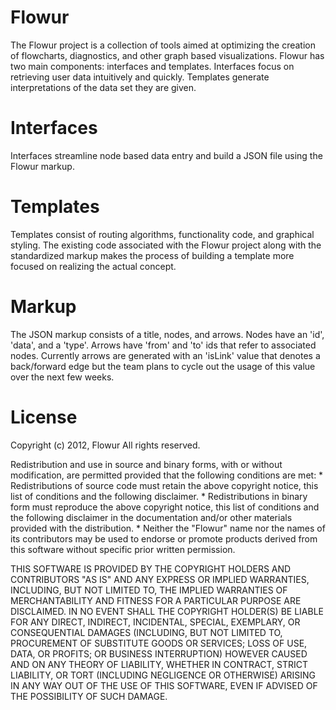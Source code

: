 Flowur
======

The Flowur project is a collection of tools aimed at optimizing the creation of flowcharts, diagnostics, and other graph based visualizations. Flowur has two main components: interfaces and templates. Interfaces focus on retrieving user data intuitively and quickly. Templates generate interpretations of the data set they are given.


Interfaces
===========
Interfaces streamline node based data entry and build a JSON file using the Flowur markup.



Templates
=========
Templates consist of routing algorithms, functionality code, and graphical styling. The existing code associated with the Flowur project along with the standardized markup makes the process of building a template more focused on realizing the actual concept.

Markup
======
The JSON markup consists of a title, nodes, and arrows. Nodes have an 'id', 'data', and a 'type'. Arrows have 'from' and 'to' ids that refer to associated nodes. Currently arrows are generated with an 'isLink' value that denotes a back/forward edge but the team plans to cycle out the usage of this value over the next few weeks.

License
=======
Copyright (c) 2012, Flowur
All rights reserved.


Redistribution and use in source and binary forms, with or without
modification, are permitted provided that the following conditions are met:
    * Redistributions of source code must retain the above copyright
      notice, this list of conditions and the following disclaimer.
    * Redistributions in binary form must reproduce the above copyright
      notice, this list of conditions and the following disclaimer in the
      documentation and/or other materials provided with the distribution.
    * Neither the "Flowur" name nor the names of its contributors may be 
      used to endorse or promote products derived from this software 
      without specific prior written permission.

THIS SOFTWARE IS PROVIDED BY THE COPYRIGHT HOLDERS AND CONTRIBUTORS "AS IS" AND
ANY EXPRESS OR IMPLIED WARRANTIES, INCLUDING, BUT NOT LIMITED TO, THE IMPLIED
WARRANTIES OF MERCHANTABILITY AND FITNESS FOR A PARTICULAR PURPOSE ARE
DISCLAIMED. IN NO EVENT SHALL THE COPYRIGHT HOLDER(S) BE LIABLE FOR ANY
DIRECT, INDIRECT, INCIDENTAL, SPECIAL, EXEMPLARY, OR CONSEQUENTIAL DAMAGES
(INCLUDING, BUT NOT LIMITED TO, PROCUREMENT OF SUBSTITUTE GOODS OR SERVICES;
LOSS OF USE, DATA, OR PROFITS; OR BUSINESS INTERRUPTION) HOWEVER CAUSED AND
ON ANY THEORY OF LIABILITY, WHETHER IN CONTRACT, STRICT LIABILITY, OR TORT
(INCLUDING NEGLIGENCE OR OTHERWISE) ARISING IN ANY WAY OUT OF THE USE OF THIS
SOFTWARE, EVEN IF ADVISED OF THE POSSIBILITY OF SUCH DAMAGE.
